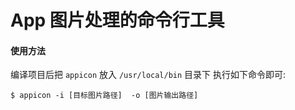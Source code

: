# App 图片处理的命令行工具


#### 使用方法

编译项目后把 `appicon` 放入 `/usr/local/bin` 目录下
执行如下命令即可:
```
$ appicon -i [目标图片路径]  -o [图片输出路径]
```
